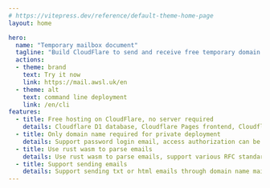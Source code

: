 ```yaml
---
# https://vitepress.dev/reference/default-theme-home-page
layout: home

hero:
  name: "Temporary mailbox document"
  tagline: "Build CloudFlare to send and receive free temporary domain name mailboxes"
  actions:
  - theme: brand
    text: Try it now
    link: https://mail.awsl.uk/en
  - theme: alt
    text: command line deployment
    link: /en/cli
features:
  - title: Free hosting on CloudFlare, no server required
    details: Cloudflare D1 database, Cloudflare Pages frontend, Cloudflare Workers backend, Cloudflare Email Routing
  - title: Only domain name required for private deployment
    details: Support password login email, access authorization can be used as a private site, support attachment function
  - title: Use rust wasm to parse emails
    details: Use rust wasm to parse emails, support various RFC standards for emails, support attachments, extremely fast
  - title: Support sending emails
    details: Support sending txt or html emails through domain name mailboxes，Support DKIM signature
---
```

